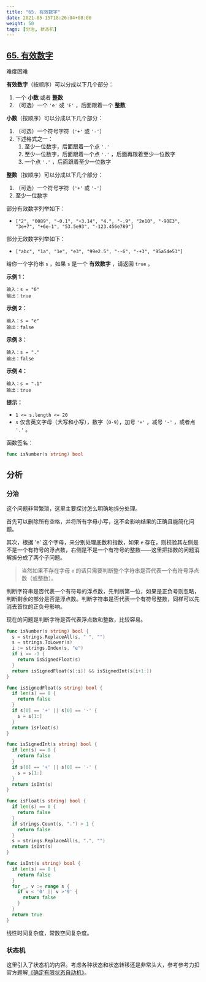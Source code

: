 ```yaml
---
title: "65. 有效数字"
date: 2021-05-15T18:26:04+08:00
weight: 50
tags: [分治, 状态机]
---
```


## [65. 有效数字](https://leetcode-cn.com/problems/valid-number/)

难度困难

**有效数字**（按顺序）可以分成以下几个部分：

1. 一个 **小数** 或者 **整数**
2. （可选）一个 `'e'` 或 `'E'` ，后面跟着一个 **整数**

**小数**（按顺序）可以分成以下几个部分：

1. （可选）一个符号字符（`'+'` 或 `'-'`）
2. 下述格式之一：
   1. 至少一位数字，后面跟着一个点 `'.'`
   2. 至少一位数字，后面跟着一个点 `'.'` ，后面再跟着至少一位数字
   3. 一个点 `'.'` ，后面跟着至少一位数字

**整数**（按顺序）可以分成以下几个部分：

1. （可选）一个符号字符（`'+'` 或 `'-'`）
2. 至少一位数字

部分有效数字列举如下：

- `["2", "0089", "-0.1", "+3.14", "4.", "-.9", "2e10", "-90E3", "3e+7", "+6e-1", "53.5e93", "-123.456e789"]`

部分无效数字列举如下：

- `["abc", "1a", "1e", "e3", "99e2.5", "--6", "-+3", "95a54e53"]`

给你一个字符串 `s` ，如果 `s` 是一个 **有效数字** ，请返回 `true` 。

 **示例 1：**

```
输入：s = "0"
输出：true
```

**示例 2：**

```
输入：s = "e"
输出：false
```

**示例 3：**

```
输入：s = "."
输出：false
```

**示例 4：**

```
输入：s = ".1"
输出：true
```

**提示：**

- `1 <= s.length <= 20`
- `s` 仅含英文字母（大写和小写），数字（`0-9`），加号 `'+'` ，减号 `'-'` ，或者点 `'.'` 。

函数签名：

```go
func isNumber(s string) bool
```

## 分析

### 分治

这个问题非常繁琐，这里主要探讨怎么明确地拆分处理。

首先可以删除所有空格，并将所有字母小写，这不会影响结果的正确且能简化问题。

其次，根据 'e' 这个字母，来分别处理底数和指数，如果 `e` 存在，则校验其左侧是不是一个有符号的浮点数，右侧是不是一个有符号的整数——这里把指数的问题消解拆分成了两个子问题。

> 当然如果不存在字母 `e` 的话只需要判断整个字符串是否代表一个有符号浮点数（或整数）。

判断字符串是否代表一个有符号的浮点数，先判断第一位，如果是正负号则忽略，判断剩余的部分是否是浮点数。判断字符串是否代表一个有符号整数，同样可以先消去首位的正负号影响。

现在的问题是判断字符是否代表浮点数和整数，比较容易。

```go
func isNumber(s string) bool {
  s = strings.ReplaceAll(s, " ", "")
  s = strings.ToLower(s)
  i := strings.Index(s, "e")
  if i == -1 {
    return isSignedFloat(s)
  }
  return isSignedFloat(s[:i]) && isSignedInt(s[i+1:])
}

func isSignedFloat(s string) bool {
  if len(s) == 0 {
    return false
  }
  if s[0] == '+' || s[0] == '-' {
    s = s[1:]
  }
  return isFloat(s)
}

func isSignedInt(s string) bool {
  if len(s) == 0 {
    return false
  }
  if s[0] == '+' || s[0] == '-' {
    s = s[1:]
  }
  return isInt(s)
}

func isFloat(s string) bool {
  if len(s) == 0 {
    return false
  }
  if strings.Count(s, ".") > 1 {
    return false
  }
  s = strings.ReplaceAll(s, ".", "")
  return isInt(s)
}

func isInt(s string) bool {
  if len(s) == 0 {
    return false
  }
  for _, v := range s {
    if v < '0' || v >'9' {
      return false
    }
  }
  return true
}
```

线性时间复杂度，常数空间复杂度。

### 状态机

这里引入了状态机的内容。考虑各种状态和状态转移还是非常头大，参考参考力扣官方题解[《确定有限状态自动机》](https://leetcode-cn.com/problems/valid-number/solution/you-xiao-shu-zi-by-leetcode-solution-298l)。